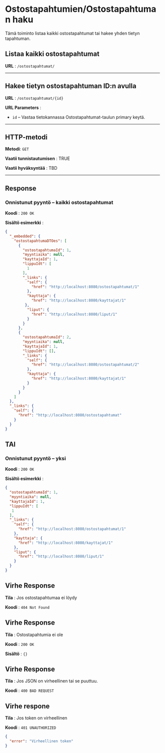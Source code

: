 # Ostostapahtumien/Ostostapahtuman haku

Tämä toiminto listaa kaikki ostostapahtumat tai hakee yhden tietyn tapahtuman.

## Listaa kaikki ostostapahtumat

**URL** : `/ostostapahtumat/`

---

## Hakee tietyn ostostapahtuman ID:n avulla

**URL** : `/ostostapahtumat/{id}`

**URL Parameters** :  
- `id` – Vastaa tietokannassa Ostostapahtumat-taulun primary keytä.

---

## HTTP-metodi

**Metodi**: `GET`

**Vaatii tunnistautumisen** : TRUE
  
**Vaatii hyväksyntää** : TBD  

---

## Response

### Onnistunut pyyntö – kaikki ostostapahtumat

**Koodi** : `200 OK`

**Sisältö esimerkki** :  
```json
{
  "_embedded": {
    "ostostapahtumaDTOes": [
      {
        "ostostapahtumaId": 1,
        "myyntiaika": null,
        "kayttajaId": 1,
        "lippuIdt": [
          1
        ],
        "_links": {
          "self": {
            "href": "http://localhost:8080/ostostapahtumat/1"
          },
          "kayttaja": {
            "href": "http://localhost:8080/kayttajat/1"
         },
          "liput": {
            "href": "http://localhost:8080/liput/1"
          }
        }
      },
      {
        "ostostapahtumaId": 2,
        "myyntiaika": null,
        "kayttajaId": 1,
        "lippuIdt": [],
        "_links": {
          "self": {
            "href": "http://localhost:8080/ostostapahtumat/2"
          },
          "kayttaja": {
            "href": "http://localhost:8080/kayttajat/1"
          }
        }
      }
    ]
  },
  "_links": {
    "self": {
      "href": "http://localhost:8080/ostostapahtumat"
    }
  }
}
```

## TAI
### Onnistunut pyyntö – yksi

**Koodi** : `200 OK`

**Sisältö esimerkki** :  
```json
{
  "ostostapahtumaId": 1,
  "myyntiaika": null,
  "kayttajaId": 1,
  "lippuIdt": [
   1
  ],
  "_links": {
    "self": {
      "href": "http://localhost:8080/ostostapahtumat/1"
    },
    "kayttaja": {
      "href": "http://localhost:8080/kayttajat/1"
    },
    "liput": {
      "href": "http://localhost:8080/liput/1"
    }
  }
}
```
## Virhe Response

**Tila** : Jos ostostapahtumaa ei löydy

**Koodi** : `404 Not Found`
## Virhe Response
**Tila** : Ostostapahtumia ei ole

**Koodi** : `200 OK`

**Sisältö** : `{}`

## Virhe Response

**Tila** : Jos JSON on virheellinen tai se puuttuu.

**Koodi** : `400 BAD REQUEST`

## Virhe respone

**Tila** : Jos token on virheellinen

**Koodi** : `401 UNAUTHORIZED`

```json
{
  "error": "Virheellinen token"
}
```